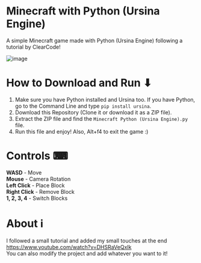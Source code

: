 # Minecraft with Python (Ursina Engine)
A simple Minecraft game made with Python (Ursina Engine) following a tutorial by ClearCode!

![image](https://user-images.githubusercontent.com/85440857/161966105-5a920a97-7d65-44ec-b126-cbc8eff0ae65.png)

# How to Download and Run ⬇
1. Make sure you have Python installed and Ursina too. If you have Python, go to the Command Line and type `pip install ursina`.
2. Download this Repository (Clone it or download it as a ZIP file).
3. Extract the ZIP file and find the `Minecraft Python (Ursina Engine).py` file.
4. Run this file and enjoy! Also, Alt+f4 to exit the game :)

# Controls ⌨
**WASD** - Move <br />
**Mouse** - Camera Rotation <br />
**Left Click** - Place Block <br />
**Right Click** - Remove Block <br />
**1, 2, 3, 4** - Switch Blocks <br />

# About ℹ
I followed a small tutorial and added my small touches at the end https://www.youtube.com/watch?v=DHSRaVeQxIk <br />
You can also modify the project and add whatever you want to it!
